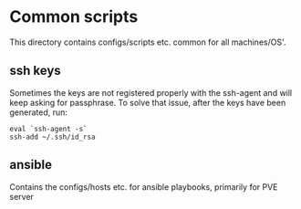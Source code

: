 # Common scripts

This directory contains configs/scripts etc. common for all machines/OS'.

## ssh keys

Sometimes the keys are not registered properly with the ssh-agent and will keep asking for passphrase. To solve that issue, after the keys have been generated, run:

```
eval `ssh-agent -s`
ssh-add ~/.ssh/id_rsa
```

## ansible

Contains the configs/hosts etc. for ansible playbooks, primarily for PVE server
